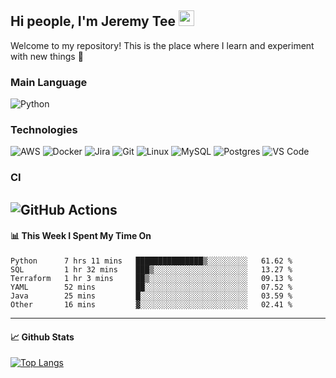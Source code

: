 ## Hi people, I'm Jeremy Tee <img src="https://media.giphy.com/media/hvRJCLFzcasrR4ia7z/giphy.gif" width="25px">

Welcome to my repository! This is the place where I learn and experiment with new things :rofl:

### Main Language
![Python](https://img.shields.io/badge/-Python-fff?&logo=python)

### Technologies

![AWS](https://img.shields.io/badge/-AWS-fff?&logo=Amazon-AWS&logoColor=232F3E)
![Docker](https://img.shields.io/badge/-Docker-fff?&logo=Docker)
![Jira](https://img.shields.io/badge/-Jira-fff?&logo=jira-software&logoColor=0052CC)
![Git](http://img.shields.io/badge/-Git-eee?style=flat-square&logo=git&logoColor=F05032)
![Linux](https://img.shields.io/badge/-Linux-fff?&logo=linux&logoColor=000)
![MySQL](https://img.shields.io/badge/mysql-fff.svg?logo=mysql&logoColor=000")
![Postgres](https://img.shields.io/badge/postgres-fff.svg?logo=postgresql&logoColor=white")
![VS Code](http://img.shields.io/badge/-VS%20Code-eee?style=flat-square&logo=visual-studio-code&logoColor=007ACC)

### CI
![GitHub Actions](https://img.shields.io/badge/githubactions-fff.svg?logo=githubactions&logoColor=white")
---

#### 📊 **This Week I Spent My Time On**
<!--START_SECTION:waka-->

```text
Python      7 hrs 11 mins   ███████████████▒░░░░░░░░░   61.62 %
SQL         1 hr 32 mins    ███▒░░░░░░░░░░░░░░░░░░░░░   13.27 %
Terraform   1 hr 3 mins     ██▒░░░░░░░░░░░░░░░░░░░░░░   09.13 %
YAML        52 mins         ██░░░░░░░░░░░░░░░░░░░░░░░   07.52 %
Java        25 mins         █░░░░░░░░░░░░░░░░░░░░░░░░   03.59 %
Other       16 mins         ▓░░░░░░░░░░░░░░░░░░░░░░░░   02.41 %
```

<!--END_SECTION:waka-->


---

#### 📈 **Github Stats**
[![Top Langs](https://github-readme-stats.vercel.app/api?username=jeremytee97&show_icons=true&count_private=true&hide_title=true&include_all_commits=true)](https://github.com/jeremytee97)
